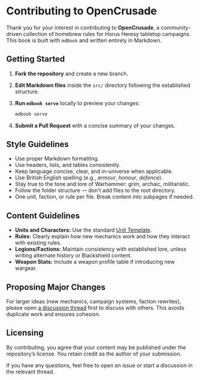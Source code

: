 # Contributing to OpenCrusade

Thank you for your interest in contributing to **OpenCrusade**, a community-driven collection of homebrew rules for Horus Heresy tabletop campaigns. This book is built with `mdBook` and written entirely in Markdown.

## Getting Started

1. **Fork the repository** and create a new branch.
2. **Edit Markdown files** inside the `src/` directory following the established structure.
3. **Run `mdbook serve`** locally to preview your changes:  
   ```bash
   mdbook serve
   ```

4. **Submit a Pull Request** with a concise summary of your changes.

## Style Guidelines

* Use proper Markdown formatting.
* Use headers, lists, and tables consistently.
* Keep language concise, clear, and in-universe when applicable.
* Use British English spelling (e.g., *armour*, *honour*, *defence*).
* Stay true to the tone and lore of Warhammer: grim, archaic, militaristic.
* Follow the folder structure — don't add files to the root directory.
* One unit, faction, or rule per file. Break content into subpages if needed.

## Content Guidelines

* **Units and Characters:** Use the standard [Unit Template](./src/appendices/unit-template.md).
* **Rules:** Clearly explain how new mechanics work and how they interact with existing rules.
* **Legions/Factions:** Maintain consistency with established lore, unless writing alternate history or Blackshield content.
* **Weapon Stats:** Include a weapon profile table if introducing new wargear.

## Proposing Major Changes

For larger ideas (new mechanics, campaign systems, faction rewrites), please open [a discussion thread](https://github.com/shanduur/OpenCrusade/discussions) first to discuss with others. This avoids duplicate work and ensures cohesion.

## Licensing

By contributing, you agree that your content may be published under the repository’s license. You retain credit as the author of your submission.

If you have any questions, feel free to open an issue or start a discussion in the relevant thread.
